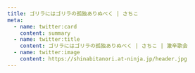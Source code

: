 ```yaml
---
title: ゴリラにはゴリラの孤独ありぬべく | さちこ
meta: 
  - name: twitter:card
    content: summary
  - name: twitter:title
    content: ゴリラにはゴリラの孤独ありぬべく | さちこ | 激辛歌会
  - name: twitter:image
    content: https://shinabitanori.at-ninja.jp/header.jpg
---
```

<Canonical href="https://note.com/shinabitanori/n/nfe7f3c14d280" />
<Importdoc id="hwFSiQcZU5IghzbbG3Jj" />
<Jssocials />